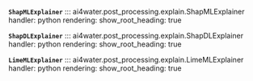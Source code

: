 **`ShapMLExplainer`**
::: ai4water.post_processing.explain.ShapMLExplainer
    handler: python
    rendering:
        show_root_heading: true

**`ShapDLExplainer`**
::: ai4water.post_processing.explain.ShapDLExplainer
    handler: python
    rendering:
        show_root_heading: true

**`LimeMLExplainer`**
::: ai4water.post_processing.explain.LimeMLExplainer
    handler: python
    rendering:
        show_root_heading: true